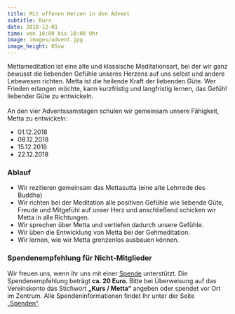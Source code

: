 ```yaml
---
title: Mit offenen Herzen in den Advent
subtitle: Kurs
date: 2018-12-01
time: von 16:00 bis 18:00 Uhr
image: images/advent.jpg
image_height: 65vw
---
```

Mettameditation ist eine alte und klassische Meditationsart, bei der wir ganz bewusst die liebenden Gefühle unseres Herzens auf uns selbst und andere Lebewesen richten.  Metta ist die heilende Kraft der liebenden Güte.  Wer Frieden erlangen möchte, kann kurzfristig und langfristig lernen, das Gefühl liebender Güte zu entwickeln.<br>
<br>
An den vier Adventssamstagen schulen wir gemeinsam unsere Fähigkeit, Metta zu entwickeln:

- 01.12.2018
- 08.12.2018
- 15.12.2018
- 22.12.2018

### Ablauf

- Wir rezitieren gemeinsam das Mettasutta (eine alte Lehrrede des Buddha)
- Wir richten bei der Meditation alle positiven Gefühle wie liebende Güte, Freude und Mitgefühl auf unser Herz und anschließend schicken wir Metta in alle Richtungen.
- Wir sprechen über Metta und vertiefen dadurch unsere Gefühle.
- Wir üben die Entwicklung von Metta bei der Gehmeditation.
- Wir lernen, wie wir Metta grenzenlos ausbauen können.

### Spendenempfehlung für Nicht-Mitglieder
Wir freuen uns, wenn ihr uns mit einer [Spende](spenden.html) unterstützt.  Die Spendenempfehlung beträgt **ca. 20 Euro**. Bitte bei Überweisung auf das Vereinskonto das Stichwort **„Kurs / Metta“** angeben oder spendet vor Ort im Zentrum. Alle Spendeninformationen findet Ihr unter der Seite [„Spenden“](spenden.html).
